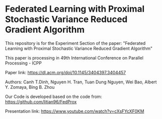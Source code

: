 # Federated Learning with Proximal Stochastic Variance Reduced Gradient Algorithm

This repository is for the Experiment Section of the paper: "Federated Learning with Proximal Stochastic Variance Reduced Gradient Algorithm"

This paper is processing in 49th International Conference on Parallel Processing - ICPP

Paper link: https://dl.acm.org/doi/10.1145/3404397.3404457

Authors:
Canh T.Dinh, Nguyen H. Tran, Tuan Dung Nguyen, Wei Bao, Albert Y. Zomaya, Bing B. Zhou


Our Code is developed based on the code from: 
https://github.com/litian96/FedProx

Presentation link:
https://www.youtube.com/watch?v=cXsFYcXF0KM
